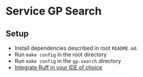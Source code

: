 # Service GP Search

## Setup

- Install dependencies described in root `README.md`.
- Run `make config` in the root directory
- Run `make config` in the `gp-search` directory
- [Integrate Ruff in your IDE of choice](https://docs.astral.sh/ruff/editors/setup/)
